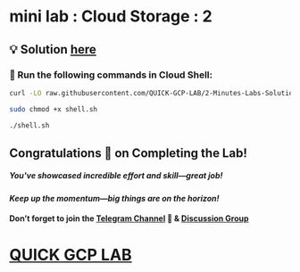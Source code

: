 # mini lab : Cloud Storage : 2

## 💡 Solution [here](https://youtu.be/FPKBuGit-74)

### 🚀 Run the following commands in **Cloud Shell**:

```bash
curl -LO raw.githubusercontent.com/QUICK-GCP-LAB/2-Minutes-Labs-Solutions/refs/heads/main/mini%20lab%20Cloud%20Storage%202/shell.sh

sudo chmod +x shell.sh

./shell.sh
```

## Congratulations 🎉 on Completing the Lab!

##### You've showcased incredible effort and skill—great job!

#### *Keep up the momentum—big things are on the horizon!*

#### Don’t forget to join the [Telegram Channel](https://t.me/quickgcplab) 📱 & [Discussion Group](https://t.me/quickgcplabchats) 

# [QUICK GCP LAB](https://www.youtube.com/@quickgcplab)
